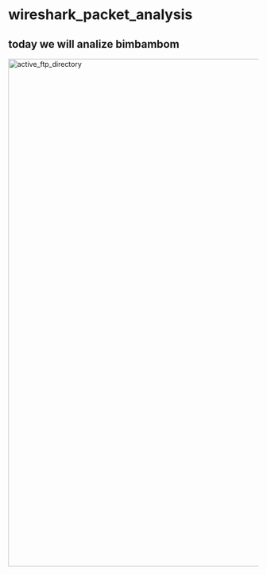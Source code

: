 # wireshark_packet_analysis
## today we will analize bimbambom
<img width="1919" height="1020" alt="active_ftp_directory" src="https://github.com/user-attachments/assets/fcec9129-4231-4b02-a1ed-34c6e5b171b6" />
